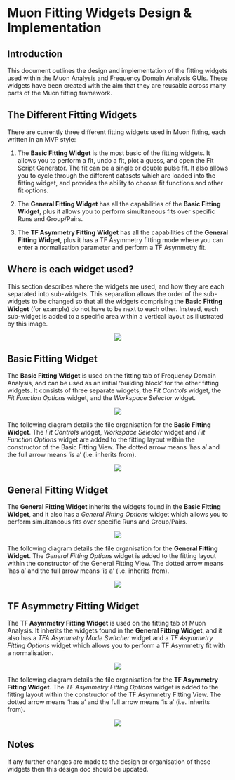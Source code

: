 # Muon Fitting Widgets Design & Implementation

## Introduction

This document outlines the design and implementation of the fitting widgets used within the 
Muon Analysis and Frequency Domain Analysis GUIs. These widgets have been created with the 
aim that they are reusable across many parts of the Muon fitting framework. 

## The Different Fitting Widgets

There are currently three different fitting widgets used in Muon fitting, each written in an 
MVP style:

 1. The **Basic Fitting Widget** is the most basic of the fitting widgets. It allows you to 
    perform a fit, undo a fit, plot a guess, and open the Fit Script Generator. The fit 
    can be a single or double pulse fit. It also allows you to cycle through the different 
    datasets which are loaded into the fitting widget, and provides the ability to choose 
    fit functions and other fit options.

 2. The **General Fitting Widget** has all the capabilities of the **Basic Fitting Widget**, 
    plus it allows you to perform simultaneous fits over specific Runs and Group/Pairs.

 3. The **TF Asymmetry Fitting Widget** has all the capabilities of the **General Fitting Widget**, 
    plus it has a TF Asymmetry fitting mode where you can enter a normalisation parameter and 
    perform a TF Asymmetry fit.

## Where is each widget used?

This section describes where the widgets are used, and how they are each separated into 
sub-widgets. This separation allows the order of the sub-widgets to be changed so that all 
the widgets comprising the **Basic Fitting Widget** (for example) do not have to be next to 
each other. Instead, each sub-widget is added to a specific area within a vertical layout as 
illustrated by this image.

<p align="center">
  <img src="fitting-tab-layout.PNG">
</p>

## Basic Fitting Widget

The **Basic Fitting Widget** is used on the fitting tab of Frequency Domain Analysis, and can be 
used as an initial ‘building block’ for the other fitting widgets. It consists of three 
separate widgets, the *Fit Controls* widget, the *Fit Function Options* widget, and the 
*Workspace Selector* widget.

<p align="center">
  <img src="basic-fitting-widget.PNG">
</p>

The following diagram details the file organisation for the **Basic Fitting Widget**. The 
*Fit Controls* widget, *Workspace Selector* widget and *Fit Function Options* widget are 
added to the fitting layout within the constructor of the Basic Fitting View. The dotted 
arrow means ‘has a’ and the full arrow means ‘is a’ (i.e. inherits from).

<p align="center">
  <img src="basic-fitting-widget-files.PNG">
</p>

## General Fitting Widget

The **General Fitting Widget** inherits the widgets found in the **Basic Fitting Widget**, 
and it also has a *General Fitting Options* widget which allows you to perform simultaneous 
fits over specific Runs and Group/Pairs.

<p align="center">
  <img src="general-fitting-widget.PNG">
</p>

The following diagram details the file organisation for the **General Fitting Widget**. The 
*General Fitting Options* widget is added to the fitting layout within the constructor of the 
General Fitting View. The dotted arrow means ‘has a’ and the full arrow means ‘is a’ 
(i.e. inherits from).

<p align="center">
  <img src="general-fitting-widget-files.PNG">
</p>

## TF Asymmetry Fitting Widget

The **TF Asymmetry Fitting Widget** is used on the fitting tab of Muon Analysis. It inherits 
the widgets found in the **General Fitting Widget**, and it also has a *TFA Asymmetry Mode 
Switcher* widget and a *TF Asymmetry Fitting Options* widget which allows you to perform a 
TF Asymmetry fit with a normalisation.

<p align="center">
  <img src="tf-asymmetry-fitting-widget.PNG">
</p>

The following diagram details the file organisation for the **TF Asymmetry Fitting Widget**. 
The *TF Asymmetry Fitting Options* widget is added to the fitting layout within the constructor 
of the TF Asymmetry Fitting View. The dotted arrow means ‘has a’ and the full arrow means ‘is a’ 
(i.e. inherits from).

<p align="center">
  <img src="tf-asymmetry-fitting-widget-files.PNG">
</p>

## Notes

If any further changes are made to the design or organisation of these widgets then this design 
doc should be updated.
